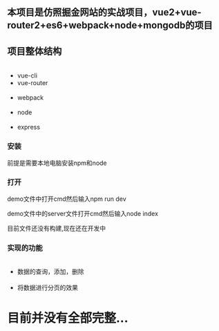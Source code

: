 <h2>本项目是仿照掘金网站的实战项目，vue2+vue-router2+es6+webpack+node+mongodb的项目</h2>
<h2>项目整体结构</h2>
<ul>
  <li>vue-cli</li>
  <li>vue-router</li>
  <li>webpack</li>
  <li>node</li>
  <li>express</li>
</ul>
<h3>安装</h3>
<p>前提是需要本地电脑安装npm和node<p>
<h3>打开</h3>
<p>demo文件中打开cmd然后输入npm run dev</p>
<p>demo文件中的server文件打开cmd然后输入node index</p>
<p>目前文件还没有构建,现在还在开发中</p>
<h3>实现的功能</h3>
<ul>
   <li>数据的查询，添加，删除</li>
   <li>将数据进行分页的效果</li>
</ul>
<h1>目前并没有全部完整...</h1>



